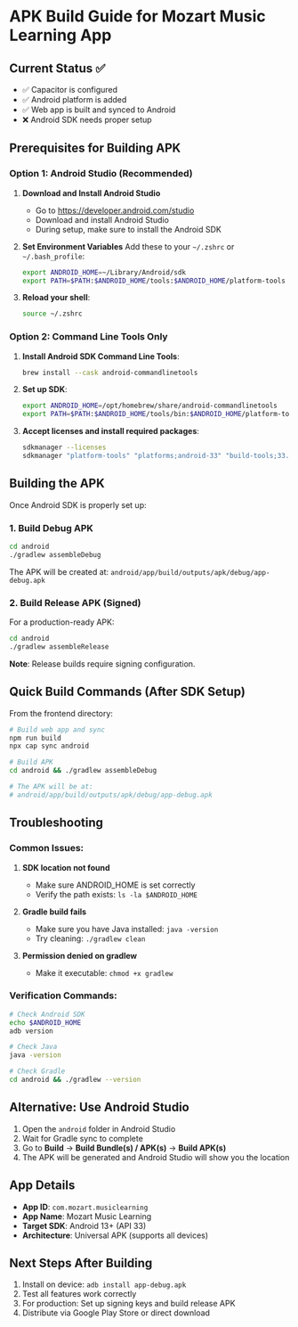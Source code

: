 # APK Build Guide for Mozart Music Learning App

## Current Status ✅
- ✅ Capacitor is configured
- ✅ Android platform is added
- ✅ Web app is built and synced to Android
- ❌ Android SDK needs proper setup

## Prerequisites for Building APK

### Option 1: Android Studio (Recommended)
1. **Download and Install Android Studio**
   - Go to https://developer.android.com/studio
   - Download and install Android Studio
   - During setup, make sure to install the Android SDK

2. **Set Environment Variables**
   Add these to your `~/.zshrc` or `~/.bash_profile`:
   ```bash
   export ANDROID_HOME=~/Library/Android/sdk
   export PATH=$PATH:$ANDROID_HOME/tools:$ANDROID_HOME/platform-tools
   ```

3. **Reload your shell**:
   ```bash
   source ~/.zshrc
   ```

### Option 2: Command Line Tools Only
1. **Install Android SDK Command Line Tools**:
   ```bash
   brew install --cask android-commandlinetools
   ```

2. **Set up SDK**:
   ```bash
   export ANDROID_HOME=/opt/homebrew/share/android-commandlinetools
   export PATH=$PATH:$ANDROID_HOME/tools/bin:$ANDROID_HOME/platform-tools
   ```

3. **Accept licenses and install required packages**:
   ```bash
   sdkmanager --licenses
   sdkmanager "platform-tools" "platforms;android-33" "build-tools;33.0.0"
   ```

## Building the APK

Once Android SDK is properly set up:

### 1. Build Debug APK
```bash
cd android
./gradlew assembleDebug
```

The APK will be created at:
`android/app/build/outputs/apk/debug/app-debug.apk`

### 2. Build Release APK (Signed)
For a production-ready APK:

```bash
cd android
./gradlew assembleRelease
```

**Note**: Release builds require signing configuration.

## Quick Build Commands (After SDK Setup)

From the frontend directory:

```bash
# Build web app and sync
npm run build
npx cap sync android

# Build APK
cd android && ./gradlew assembleDebug

# The APK will be at:
# android/app/build/outputs/apk/debug/app-debug.apk
```

## Troubleshooting

### Common Issues:

1. **SDK location not found**
   - Make sure ANDROID_HOME is set correctly
   - Verify the path exists: `ls -la $ANDROID_HOME`

2. **Gradle build fails**
   - Make sure you have Java installed: `java -version`
   - Try cleaning: `./gradlew clean`

3. **Permission denied on gradlew**
   - Make it executable: `chmod +x gradlew`

### Verification Commands:
```bash
# Check Android SDK
echo $ANDROID_HOME
adb version

# Check Java
java -version

# Check Gradle
cd android && ./gradlew --version
```

## Alternative: Use Android Studio

1. Open the `android` folder in Android Studio
2. Wait for Gradle sync to complete
3. Go to **Build** → **Build Bundle(s) / APK(s)** → **Build APK(s)**
4. The APK will be generated and Android Studio will show you the location

## App Details

- **App ID**: `com.mozart.musiclearning`
- **App Name**: Mozart Music Learning
- **Target SDK**: Android 13+ (API 33)
- **Architecture**: Universal APK (supports all devices)

## Next Steps After Building

1. Install on device: `adb install app-debug.apk`
2. Test all features work correctly
3. For production: Set up signing keys and build release APK
4. Distribute via Google Play Store or direct download